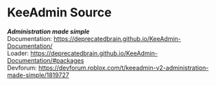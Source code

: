 # KeeAdmin Source
***Administration made simple*** <br>
Documentation: https://deprecatedbrain.github.io/KeeAdmin-Documentation/ <br>
Loader: https://deprecatedbrain.github.io/KeeAdmin-Documentation/#packages<br>
Devforum: https://devforum.roblox.com/t/keeadmin-v2-administration-made-simple/1819727<br>
